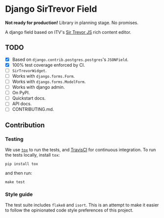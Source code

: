 # Django SirTrevor Field

**Not ready for production!** Library in planning stage. No promises.

A django field based on ITV's [Sir Trevor JS][sirtrevor] rich content editor.

## TODO

- [x] Based on `django.contrib.postgres.postgres`'s `JSONField`.
- [x] 100% test coverage enforced by CI.
- [ ] `SirTrevorWidget`.
- [ ] Works with `django.forms.Form`.
- [ ] Works with `django.forms.ModelForm`.
- [ ] Works with django admin.
- [ ] On PyPI.
- [ ] Quickstart docs.
- [ ] API docs.
- [ ] CONTRIBUTING.md.

## Contribution
### Testing

We use [`tox`][tox] to run the tests, and [TravisCI][travis] for continuous
integration. To run the tests locally, install `tox`:

    pip install tox

and then run:

    make test

### Style guide

The test suite includes `flake8` and `isort`. This is an attempt to make it
easier to follow the opinionated code style preferences of this project.


[sirtrevor]: https://madebymany.github.io/sir-trevor-js/
[tox]: https://pypi.python.org/pypi/tox
[travis]: https://travis-ci.org/
